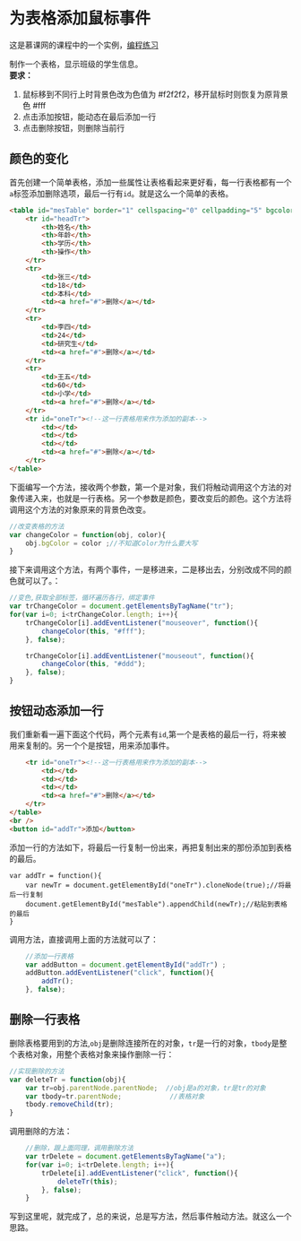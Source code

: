# 为表格添加鼠标事件  
这是慕课网的课程中的一个实例，[编程练习](http://www.imooc.com/code/1636)

制作一个表格，显示班级的学生信息。  
**要求：**
1. 鼠标移到不同行上时背景色改为色值为 #f2f2f2，移开鼠标时则恢复为原背景色 #fff
2. 点击添加按钮，能动态在最后添加一行
3. 点击删除按钮，则删除当前行

## 颜色的变化  
首先创建一个简单表格，添加一些属性让表格看起来更好看，每一行表格都有一个`a`标签添加删除选项，最后一行有`id`。就是这么一个简单的表格。
```html
<table id="mesTable" border="1" cellspacing="0" cellpadding="5" bgcolor="#ddd" width="50%">
	<tr id="headTr">
		<th>姓名</th>
		<th>年龄</th>
		<th>学历</th>
		<th>操作</th>
	</tr>
	<tr>
		<td>张三</td>
		<td>18</td>
		<td>本科</td>
		<td><a href="#">删除</a></td>
	</tr>
	<tr>
		<td>李四</td>
		<td>24</td>
		<td>研究生</td>
		<td><a href="#">删除</a></td>
	</tr>
	<tr>
		<td>王五</td>
		<td>60</td>
		<td>小学</td>
		<td><a href="#">删除</a></td>
	</tr>
	<tr id="oneTr"><!--这一行表格用来作为添加的副本-->
		<td></td>
		<td></td>
		<td></td>
		<td><a href="#">删除</a></td>
	</tr>
</table>
``` 
下面编写一个方法，接收两个参数，第一个是对象，我们将触动调用这个方法的对象传递入来，也就是一行表格。另一个参数是颜色，要改变后的颜色。这个方法将调用这个方法的对象原来的背景色改变。
```javascript
//改变表格的方法
var changeColor = function(obj, color){
	obj.bgColor = color ;//不知道Color为什么要大写
}
```
接下来调用这个方法，有两个事件，一是移进来，二是移出去，分别改成不同的颜色就可以了。：  
```javascript
//变色,获取全部标签，循环遍历各行，绑定事件
var trChangeColor = document.getElementsByTagName("tr");
for(var i=0; i<trChangeColor.length; i++){
	trChangeColor[i].addEventListener("mouseover", function(){
		changeColor(this, "#fff");
	}, false);

	trChangeColor[i].addEventListener("mouseout", function(){
		changeColor(this, "#ddd");
	}, false);
}
```

## 按钮动态添加一行  
我们重新看一遍下面这个代码，两个元素有`id`,第一个是表格的最后一行，将来被用来复制的。另一个个是按钮，用来添加事件。  
```html
	<tr id="oneTr"><!--这一行表格用来作为添加的副本-->
		<td></td>
		<td></td>
		<td></td>
		<td><a href="#">删除</a></td>
	</tr>
</table>
<br />
<button id="addTr">添加</button>
```
添加一行的方法如下，将最后一行复制一份出来，再把复制出来的那份添加到表格的最后。
```javacript
var addTr = function(){
	var newTr = document.getElementById("oneTr").cloneNode(true);//将最后一行复制 
	document.getElementById("mesTable").appendChild(newTr);//粘贴到表格的最后
}
```
调用方法，直接调用上面的方法就可以了：
```javascript
	//添加一行表格
	var addButton = document.getElementById("addTr") ;
	addButton.addEventListener("click", function(){
		addTr();
	}, false);
```
## 删除一行表格  
删除表格要用到的方法,`obj`是删除连接所在的对象，`tr`是一行的对象，`tbody`是整个表格对象，用整个表格对象来操作删除一行：  
```javascript
//实现删除的方法
var deleteTr = function(obj){
	var tr=obj.parentNode.parentNode;  //obj是a的对象，tr是tr的对象
	var tbody=tr.parentNode;  			//表格对象
	tbody.removeChild(tr);  
}
```
调用删除的方法：
```javascript
	//删除，跟上面同理，调用删除方法
	var trDelete = document.getElementsByTagName("a");
	for(var i=0; i<trDelete.length; i++){
		trDelete[i].addEventListener("click", function(){
			deleteTr(this);
		}, false);
	}
```

写到这里呢，就完成了，总的来说，总是写方法，然后事件触动方法。就这么一个思路。